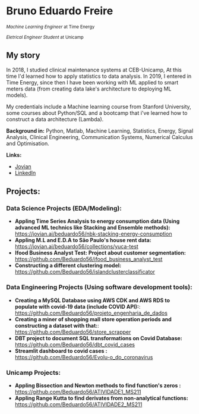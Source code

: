 # Bruno Eduardo Freire
<sub>*Machine Learning Engineer* at Time Energy</sub>

<sub>*Eletrical Engineer Student* at Unicamp</sub>

## My story
In 2018, I studied clinical maintenance systems at CEB-Unicamp, At this time I'd learned how to apply statistics to data analysis. In 2019, I entered in Time Energy, since then I have been working with ML applied to smart meters data (from creating data lake's architecture to deploying ML models).

My credentials include a Machine learning course from Stanford University, some courses about Python/SQL and a bootcamp that i've learned how to construct a data architecture (Lambda).

**Background in:** Python, Matlab, Machine Learning, Statistics, Energy, Signal Analysis, Clinical Engineering, Communication Systems, Numerical Calculus and Optimisation.

**Links:**
* [Jovian](https://jovian.ai/beduardo56/collections)
* [LinkedIn](https://www.linkedin.com/in/bruno-eduardo-freire-e-silva/)


## Projects:
  ### Data Science Projects (EDA/Modeling):

  * **Appling Time Series Analysis to energy consumption data (Using advanced ML technics like Stacking and Ensemble methods):** https://jovian.ai/beduardo56/nbk-stacking-energy-consumption
  * **Appling M.L and E.D.A to São Paulo's house rent data:** https://jovian.ai/beduardo56/collections/yuca-test
  * **Ifood Business Analyst Test: Project about customer segmentation:** https://github.com/Beduardo56/ifood_business_analyst_test
  * **Constructing a different clustering model:** https://github.com/Beduardo56/islandclusterclassificator
 
 ### Data Engineering Projects (Using software development tools):

  * **Creating a MySQL Database using AWS CDK and AWS RDS to populate with covid-19 data (include COVID API):**: https://github.com/Beduardo56/projeto_engenharia_de_dados
  * **Creating a miner of shopping mall store operation periods and constructing a dataset with that:**: https://github.com/Beduardo56/store_scrapper
  * **DBT project to document SQL transformations on Covid Database:** https://github.com/Beduardo56/dbt_covid_cases
  * **Streamlit dashboard to covid cases :** https://github.com/Beduardo56/Evolu-o_do_coronavirus
 
 ### Unicamp Projects:
 
  * **Appling Bissection and Newton methods to find function's zeros :** https://github.com/Beduardo56/ATIVIDADE1_MS211
  * **Appling Range Kutta to find derivates from non-analytical functions:** https://github.com/Beduardo56/ATIVIDADE2_MS211
